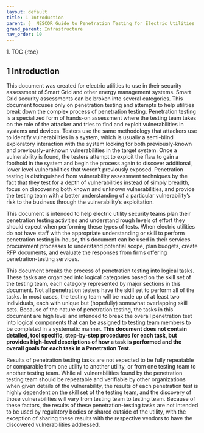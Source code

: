 ```yaml
---
layout: default
title: 1 Introduction 
parent: §  NESCOR Guide to Penetration Testing for Electric Utilities 
grand_parent: Infrastructure 
nav_order: 10 
---
```

<style>
.dont-break-out {
  /* These are technically the same, but use both */
  overflow-wrap: break-word;
  word-wrap: break-word;

  -ms-word-break: break-all;
  /* This is the dangerous one in WebKit, as it breaks things wherever */
  word-break: break-all;
  /* Instead use this non-standard one: */
  word-break: break-word;
}
</style>

<div class="dont-break-out" markdown="1">
1. TOC
{:toc}

## 1 Introduction
This document was created for electric utilities to use in their security assessment of Smart Grid and other energy management systems. Smart Grid security assessments can be broken into several categories. This document focuses only on penetration testing and attempts to help utilities break down the complex process of penetration testing. Penetration testing is a specialized form of hands-on assessment where the testing team takes on the role of the attacker and tries to find and exploit vulnerabilities in systems and devices. Testers use the same methodology that attackers use to identify vulnerabilities in a system, which is usually a semi-blind exploratory interaction with the system looking for both previously-known and previously-unknown vulnerabilities in the target system. Once a vulnerability is found, the testers attempt to exploit the flaw to gain a foothold in the system and begin the process again to discover additional, lower level vulnerabilities that weren’t previously exposed. Penetration testing is distinguished from vulnerability assessment techniques by the fact that they test for a depth of vulnerabilities instead of simply breadth, focus on discovering both known and unknown vulnerabilities, and provide the testing team with a better understanding of a particular vulnerability’s risk to the business through the vulnerability’s exploitation.

This document is intended to help electric utility security teams plan their penetration testing activities and understand rough levels of effort they should expect when performing these types of tests. When electric utilities do not have staff with the appropriate understanding or skill to perform penetration testing in-house, this document can be used in their services procurement processes to understand potential scope, plan budgets, create RFP documents, and evaluate the responses from firms offering penetration-testing services.

This document breaks the process of penetration testing into logical tasks. These tasks are organized into logical categories based on the skill set of the testing team, each category represented by major sections in this document. Not all penetration testers have the skill set to perform all of the tasks. In most cases, the testing team will be made up of at least two individuals, each with unique but (hopefully) somewhat overlapping skill sets. Because of the nature of penetration testing, the tasks in this document are high level and intended to break the overall penetration test into logical components that can be assigned to testing team members to be completed in a systematic manner. **This document does not contain detailed, tool specific, step-by-step procedures for each task, but provides high-level descriptions of how a task is performed and the overall goals for each task in a Penetration Test.**

Results of penetration testing tasks are not expected to be fully repeatable or comparable from one utility to another utility, or from one testing team to another testing team. While all vulnerabilities found by the penetration testing team should be repeatable and verifiable by other organizations when given details of the vulnerability, the results of each penetration test is highly dependent on the skill set of the testing team, and the discovery of those vulnerabilities will vary from testing team to testing team. Because of these factors, the results of these penetration-testing tasks are not intended to be used by regulatory bodies or shared outside of the utility, with the exception of sharing these results with the respective vendors to have the discovered vulnerabilities addressed.

</div>
